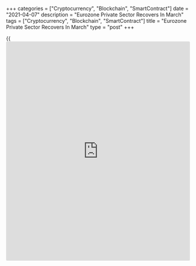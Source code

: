+++
categories = ["Cryptocurrency", "Blockchain", "SmartContract"]
date = "2021-04-07"
description = "Eurozone Private Sector Recovers In March"
tags = ["Cryptocurrency", "Blockchain", "SmartContract"]
title = "Eurozone Private Sector Recovers In March"
type = "post"
+++

{{<iframe id="large-banner" src="https://www.bounty.group/#slide=20.0" width="100%" height="600" scrolling="no" style="border: 0px solid rgb(216, 221, 230); border-radius: 3px;">}}

Eurozone private sector returned to growth in March underpinned by a
record increase in manufacturing output, final survey data from IHS
Markit showed on Wednesday.

The final composite output index rose to 53.2 in March from 48.8 in
February. The score was also above the flash estimate of 52.5.

The second-fastest increase in private sector output in two-and-a-half
years was driven by a surge in manufacturing production, the strongest
in nearly 24 years of data collection.  
  
Meanwhile, services output fell again but at the slowest rate in the
current seven-month sequence of contraction. The final services
Purchasing Managers' Index came in at 49.6, up from 45.7 a month ago.
The flash reading was 48.8.

The survey indicates that the [economy][1] has weathered recent
lockdowns far better than many had expected, thanks to resurgent
manufacturing growth and signs that social distancing and mobility
restrictions are having far less of an impact on service sector
businesses than seen this time last year, said Chris Williamson, chief
[business][2] economist at IHS Markit.

The improved activity picture was broadly seen across the Eurozone.
Growth was led by Germany, where a resurgent manufacturing economy
helped drive the country's best overall activity performance in just
over three years.

Germany's final composite output index rose notably to 57.3 from 51.1 in
the prior month and above the flash 56.8. At the same time, the services
PMI improved to 51.5 from 45.7. The flash score was 50.8.

France private sector stabilized in March ending a six-month sequence of
contraction. The final composite PMI climbed to 50.0 from 47.0 in the
previous month. This was above the initial estimate of 49.5. The
services PMI came in at 48.2, up from 45.6 in February and the flash
47.8.

Italy's private sector grew at the fastest pace since July last year.
The composite output index improved to 51.9 from 51.4 in February.
Meanwhile, the services PMI fell to 48.6 from 48.8 in February.
Economists had forecast the index to improve to 49.0.

Spain's private sector economy returned to growth in March as a surge in
manufacturing output was accompanied by a noticeable easing of service
sector activity contraction. The composite output index improved to 50.1
from 45.1 in February. The services PMI registered 48.1 in March, up
from 43.1 in February.

For comments and feedback [contact](https://www.playgroundfx.com/contact/): editorial@rtt[news](https://www.letsplayfx.com/blog/forex-news-website/).com

[Economic News][1]

 **What parts of the world are seeing the best (and worst) economic
performances lately? Click[here][3] to check out our [Econ Scorecard][3]
and find out! See up-to-the-moment [ranking](https://www.playgroundfx.com/blog/crypto-exchange-ranking/)s for the best and worst
performers in [GDP][4], [unemployment rate][5], [inflation][6] and much
more.**

   1. www.rtt[news](https://www.letsplayfx.com/blog/forex-news-website/).com/Content/EconomicNews.aspx
   2. www.rtt[news](https://www.letsplayfx.com/blog/forex-news-website/).com/Content/Business.aspx
   3. www.rtt[news](https://www.letsplayfx.com/blog/forex-news-website/).com/economic-scorecard/world-rank/retail-sales/highest-performance.aspx
   4. www.rtt[news](https://www.letsplayfx.com/blog/forex-news-website/).com/economic-scorecard/world-rank/GDP/highest-performance.aspx
   5. www.rtt[news](https://www.letsplayfx.com/blog/forex-news-website/).com/economic-scorecard/world-rank/unemployment-rate/lowest-performance.aspx
   6. www.rtt[news](https://www.letsplayfx.com/blog/forex-news-website/).com/economic-scorecard/world-rank/CPI/highest-performance.aspx